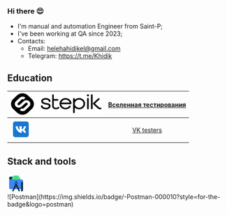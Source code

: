 ### Hi there 😍

* I'm manual and automation Engineer from Saint-P;
* I've been working at QA since 2023;
* Contacts:
  * Email: helehahidikel@gmail.com
  * Telegram: https://t.me/Khidik

## Education

![Степик](https://github.com/Khidikel/Khidikel/blob/main/stepik.png) | [Вселенная тестирования](https://drive.google.com/file/d/1uVK6zNp3XazTGR7Bg8P64yo-4rfIoYQ2/view?usp=sharing)
:------------------------------| :---------------------------:
![VK](https://github.com/Khidikel/Khidikel/blob/main/assets/%D0%91%D0%B5%D0%B7%20%D0%BD%D0%B0%D0%B7%D0%B2%D0%B0%D0%BD%D0%B8%D1%8F.png) | [VK testers](https://drive.google.com/file/d/1CXD_cMX8omWeadnqK9a_akBWRx7Lmuef/view?usp=drive_link)

## Stack and tools

<div>
  <img src="https://github.com/devicons/devicon/blob/master/icons/androidstudio/androidstudio-original.svg" title="androidstudio" alt="androidstudio" width="40" height="40"/>&nbsp;
</div>
![Postman](https://img.shields.io/badge/-Postman-000010?style=for-the-badge&logo=postman)

 
